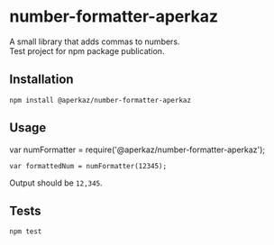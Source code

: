 # number-formatter-aperkaz
A small library that adds commas to numbers.
</br>Test project for npm package publication.
## Installation
`npm install @aperkaz/number-formatter-aperkaz`

## Usage
var numFormatter = require('@aperkaz/number-formatter-aperkaz');

    var formattedNum = numFormatter(12345);


  Output should be `12,345`.

## Tests
`npm test`
